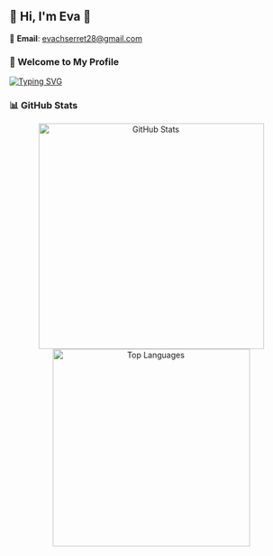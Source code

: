 ## 🌟 Hi, I'm Eva 👋
🔹 **Email**: [evachserret28@gmail.com](mailto:evachserret28@gmail.com)  
### 🚀 Welcome to My Profile
[![Typing SVG](https://readme-typing-svg.herokuapp.com?color=4C8BFF&lines=Developer+%7C+Designer+%7C+Lifelong+Learner;Passionate+about+Code+and+Innovation)](https://git.io/typing-svg)

### 📊 GitHub Stats
<div align="center">
  <img src="https://github-readme-stats.vercel.app/api?username=EvaMChavezSerret&show_icons=true&theme=dark&hide=stars&count_private=true" alt="GitHub Stats" width="400">
  <img src="https://github-readme-stats.vercel.app/api/top-langs/?username=EvaMChavezSerret&layout=compact&theme=dark" alt="Top Languages" width="350">
</div>


<!--
**EvaMChavezSerret/EvaMChavezSerret** is a ✨ _special_ ✨ repository because its `README.md` (this file) appears on your GitHub profile.
🔹 Feel free to reach me at **evachserret28@gmail.com**

Here are some ideas to get you started:

- 🔭 I’m currently working on ...
- 🌱 I’m currently learning ...
- 👯 I’m looking to collaborate on ...
- 🤔 I’m looking for help with ...
- 💬 Ask me about ...
- 📫 How to reach me: ...
- 😄 Pronouns: ...
- ⚡ Fun fact: ...
-->
